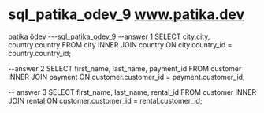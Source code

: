 # sql_patika_odev_9   www.patika.dev
patika ödev  ---sql_patika_odev_9
--answer 1
SELECT city.city, country.country FROM city
INNER JOIN country ON city.country_id = country.country_id;

--answer 2
SELECT first_name, last_name, payment_id FROM customer
INNER JOIN payment ON customer.customer_id = payment.customer_id;

-- answer 3
SELECT first_name, last_name, rental_id FROM customer
INNER JOIN rental ON customer.customer_id = rental.customer_id;
